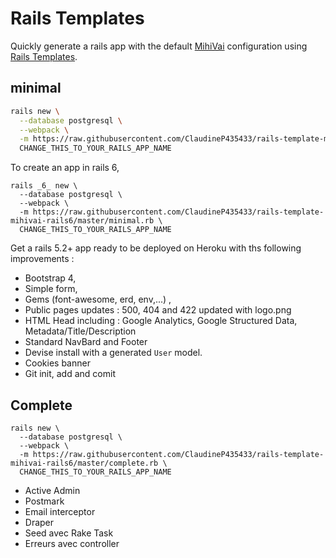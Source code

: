 # Rails Templates

Quickly generate a rails app with the default [MihiVai](https://www.mihivai.com) configuration
using [Rails Templates](http://guides.rubyonrails.org/rails_application_templates.html).

## minimal

```bash
rails new \
  --database postgresql \
  --webpack \
  -m https://raw.githubusercontent.com/ClaudineP435433/rails-template-mihivai-rails6/master/minimal.rb \
  CHANGE_THIS_TO_YOUR_RAILS_APP_NAME
```

To create an app in rails 6,
```
rails _6_ new \
  --database postgresql \
  --webpack \
  -m https://raw.githubusercontent.com/ClaudineP435433/rails-template-mihivai-rails6/master/minimal.rb \
  CHANGE_THIS_TO_YOUR_RAILS_APP_NAME
```


Get a rails 5.2+ app ready to be deployed on Heroku with ths following improvements :
- Bootstrap 4,
- Simple form,
- Gems (font-awesome, erd, env,...) ,
- Public pages updates : 500, 404 and 422 updated with logo.png
- HTML Head including : Google Analytics, Google Structured Data, Metadata/Title/Description
- Standard NavBard and Footer
- Devise install with a generated `User` model.
- Cookies banner
- Git init, add and comit


## Complete

```
rails new \
  --database postgresql \
  --webpack \
  -m https://raw.githubusercontent.com/ClaudineP435433/rails-template-mihivai-rails6/master/complete.rb \
  CHANGE_THIS_TO_YOUR_RAILS_APP_NAME
```
- Active Admin
- Postmark
- Email interceptor
- Draper
- Seed avec Rake Task
- Erreurs avec controller
